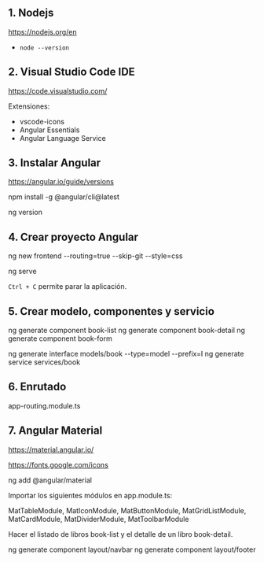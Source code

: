 
## 1. Nodejs

https://nodejs.org/en

* `node --version`

## 2. Visual Studio Code IDE

https://code.visualstudio.com/

Extensiones:

* vscode-icons
* Angular Essentials
* Angular Language Service

## 3. Instalar Angular

https://angular.io/guide/versions

npm install -g @angular/cli@latest

ng version

## 4. Crear proyecto Angular

ng new frontend --routing=true --skip-git --style=css

ng serve

`Ctrl + C` permite parar la aplicación.

## 5. Crear modelo, componentes y servicio

ng generate component book-list
ng generate component book-detail
ng generate component book-form

ng generate interface models/book --type=model --prefix=I
ng generate service services/book

## 6. Enrutado

app-routing.module.ts

## 7. Angular Material

https://material.angular.io/

https://fonts.google.com/icons

ng add @angular/material

Importar los siguientes módulos en app.module.ts:

MatTableModule,
MatIconModule,
MatButtonModule,
MatGridListModule,
MatCardModule,
MatDividerModule,
MatToolbarModule

Hacer el listado de libros book-list y el detalle de un libro book-detail.

ng generate component layout/navbar
ng generate component layout/footer